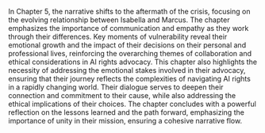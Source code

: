 In Chapter 5, the narrative shifts to the aftermath of the crisis, focusing on the evolving relationship between Isabella and Marcus. The chapter emphasizes the importance of communication and empathy as they work through their differences. Key moments of vulnerability reveal their emotional growth and the impact of their decisions on their personal and professional lives, reinforcing the overarching themes of collaboration and ethical considerations in AI rights advocacy. This chapter also highlights the necessity of addressing the emotional stakes involved in their advocacy, ensuring that their journey reflects the complexities of navigating AI rights in a rapidly changing world. Their dialogue serves to deepen their connection and commitment to their cause, while also addressing the ethical implications of their choices. The chapter concludes with a powerful reflection on the lessons learned and the path forward, emphasizing the importance of unity in their mission, ensuring a cohesive narrative flow.
